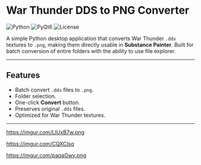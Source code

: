 # War Thunder DDS to PNG Converter

![Python](https://img.shields.io/badge/python-3.11-blue?logo=python)
![PyQt6](https://img.shields.io/badge/PyQt6-6.9.1-green)
![License](https://img.shields.io/badge/license-MIT-lightgrey)

A simple Python desktop application that converts War Thunder `.dds` textures to `.png`, making them directly usable in **Substance Painter**. Built for batch conversion of entire folders with the ability to use file explorer.

---

## Features

- Batch convert `.dds` files to `.png`.
- Folder selection.
- One-click **Convert** button.
- Preserves original `.dds` files.
- Optimized for War Thunder textures.

---
https://imgur.com/LIUxB7w.png

https://imgur.com/CQXClsq

https://imgur.com/paqaGwy.png


